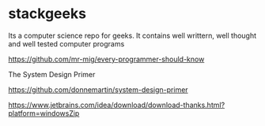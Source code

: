 # stackgeeks
Its a computer science repo for geeks. It contains well writtern, well thought and well tested computer programs


https://github.com/mr-mig/every-programmer-should-know


The System Design Primer

https://github.com/donnemartin/system-design-primer



https://www.jetbrains.com/idea/download/download-thanks.html?platform=windowsZip
